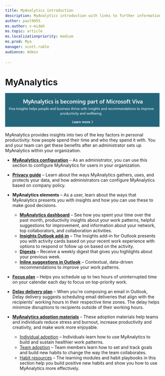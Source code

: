 ```yaml
---
title: MyAnalytics introduction
description: MyAnalytics introduction with links to further information 
author: paul9955
ms.author: v-mideh
ms.topic: article
ms.localizationpriority: medium 
ms.prod: Mya
manager: scott.ruble
audience: Admin

---
```


# MyAnalytics

[![Viva announcement.](../images/viva-banner-mya.png)](https://www.microsoft.com/microsoft-viva/insights)

MyAnalytics provides insights into two of the key factors in personal productivity: how people spend their time and who they spend it with. You and your team can get these benefits after an administrator sets up MyAnalytics within your organization.

* [**MyAnalytics configuration**](../myanalytics/setup/configure-myanalytics.md) &ndash; As an administrator, you can use this section to configure MyAnalytics for users in your organization.

* [**Privacy guide**](../myanalytics/overview/Privacy-Guide.md) &ndash; Learn about the ways MyAnalytics gathers, uses, and protects your data, and how administrators can configure MyAnalytics based on company policy.
  
* **MyAnalytics elements** &ndash; As a user, learn about the ways that MyAnalytics presents you with insights and how you can use these to make good decisions.
  * [**MyAnalytics dashboard**](../myanalytics/use/dashboard-2.md) &ndash; See how you spent your time over the past month, productivity insights about your work patterns, helpful suggestions for improvement, and information about your network, top collaborators, and collaboration activities.
  * [**Insights Outlook add-in**](../myanalytics/use/add-in.md) &ndash; The Insights add-in for Outlook presents you with activity cards based on your recent work experience with options to respond or follow up on based on the activity.
  * [**Digests**](../myanalytics/use/email-digest-2.md) &ndash; Receive a weekly digest that gives you highlights about your previous week.
  * [**Inline suggestions in Outlook**](../myanalytics/use/mya-notifications.md) &ndash; Contextual, data-driven recommendations to improve your work patterns.
* [**Focus plan**](../myanalytics/use/focus-plan.md) &ndash; Helps you schedule up to two hours of uninterrupted time on your calendar each day to focus on top-priority work.
* [**Delay delivery plan**](../myanalytics/use/delay-delivery.md) &ndash; When you're composing an email in Outlook, Delay delivery suggests scheduling email deliveries that align with the recipients' working hours in their respective time zones. The delay helps minimize disruptions to recipients outside of their working hours.
* [**MyAnalytics adoption materials**](../myanalytics/use/MyA-Adoption/Adopt-myanalytics.md) &ndash; These adoption materials help teams and individuals reduce stress and burnout, increase productivity and creativity, and make work more enjoyable.
    * [Individual adoption](../myanalytics/use/MyA-Adoption/Indiv-adopt-get-started.md) &ndash; Individuals learn how to use MyAnalytics to build and sustain healthier work patterns.
    * [Team adoption](../myanalytics/use/MyA-Adoption/Team-adopt-intro.md) &ndash; Team members learn how to set and track goals and build new habits to change the way the team collaborates.
    * [Habit resources](../myanalytics/use/MyA-Adoption/adopt-learning-modules.md) &ndash; The learning modules and habit playbooks in this section help you build positive new habits and show you how to use MyAnalytics more effectively.
